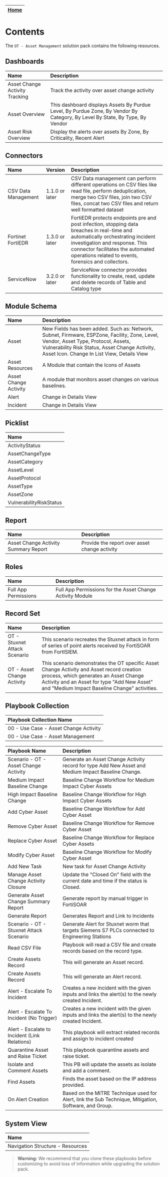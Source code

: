 | [Home](../README.md) |
|--------------------------------------------|

# Contents

The `OT - Asset Management` solution pack contains the following resources.

## Dashboards

|**Name**|**Description**|
| :- | :- |
|  Asset Change Activity Tracking  |  Track the activity over asset change activity |
| Asset Overview | This dashboard displays Assets By Purdue Level, By Purdue Zone, By Vendor By Category, By Level By State, By Type, By Vendor  |
| Asset Risk Overview | Display the alerts over assets By Zone, By Criticality, Recent Alert |

## Connectors

|**Name**| **Version** | **Description**|
| :- | :- | :- |
| CSV Data Management | 1.1.0 or later | CSV Data management can perform different operations on CSV files like read file, perform deduplication, merge two CSV files, join two CSV files, concat two CSV files and return well formatted dataset |
| Fortinet FortiEDR | 1.3.0 or later | FortiEDR protects endpoints pre and post infection, stopping data breaches in real-time and automatically orchestrating incident investigation and response. This connector facilitates the automated operations related to events, forensics and collectors. |
| ServiceNow | 3.2.0 or later | ServiceNow connector provides functionality to create, read, update and delete records of Table and Catalog type |

## Module Schema

|**Name**|**Description**|
| :- | :- |
| Asset | New Fields has been added. Such as: Network, Subnet, Firmware, ESPZone, Facility, Zone, Level, Vendor, Asset Type, Protocol, Assets, Vulnerability Risk Status, Asset Change Activity, Asset Icon. Change In List View, Details View |
| Asset Resources | A Module that contain the Icons of Assets |
| Asset Change Activity | A module that monitors asset changes on various baselines. |
| Alert | Change in Details View |
| Incident | Change in Details View |

## Picklist
|**Name**|
| :- |
| ActivityStatus |
| AssetChangeType |
| AssetCategory |
| AssetLevel |
| AssetProtocol |
| AssetType |
| AssetZone |
| VulnerabilityRiskStatus |

## Report
|**Name**|**Description**|
| :- | :- |
| Asset Change Activity Summary Report | Provide the report over asset change activity |


## Roles

|**Name**|**Description**|
| :- | :- |
|  Full App Permissions  |  Full App Permissions for the Asset Change Activity Module  |

## Record Set

|**Name**|**Description**|
| :- | :- |
|  OT - Stuxnet Attack Scenario  |  This scenario recreates the Stuxnet attack in form of series of point alerts received by FortiSOAR from FortISIEM. |
| OT - Asset Change Activity | This scenario demonstrates the OT specific Asset Change Activity and Asset record creation process, which generates an Asset Change Activity and an Asset for type "Add New Asset" and "Medium Impact Baseline Change" activities. |

## Playbook Collection

|Playbook Collection Name |
| :- | 
| 00 - Use Case - Asset Change Activity |
| 00 - Use Case - Asset Management |

|**Playbook Name**|**Description**|
| :- | :- |
| Scenario - OT - Asset Change Activity | Generate an Asset Change Activity record for type Add New Asset and Medium Impact Baseline Change. |
| Medium Impact Baseline Change | Baseline Change Workflow for Medium Impact Cyber Assets |
| High Impact Baseline Change | Baseline Change Workflow for High Impact Cyber Assets |
| Add Cyber Asset | Baseline Change Workflow for Add Cyber Asset |
| Remove Cyber Asset | Baseline Change Workflow for Remove Cyber Asset |
| Replace Cyber Asset | Baseline Change Workflow for Replace Cyber Assets |
| Modify Cyber Asset | Baseline Change Workflow for Modify Cyber Asset |
| Add New Task | New task for Asset Change Activity |
| Manage Asset Change Activity Closure | Update the "Closed On" field with the current date and time if the status is Closed. |
| Generate Asset Change Summary Report | Generate report by manual trigger in FortiSOAR |
| Generate Report | Generates Report and Link to Incidents |
| Scenario - OT - Stuxnet Attack Scenario | Generate Alert for Stuxnet worm that targets Siemens S7 PLCs connected to Engineering Stations |
| Read CSV File | Playbook will read a CSV file and create records based on the record type. |
| Create Assets Record | This will generate an Asset record. |
| Create Assets Record | This will generate an Alert record. |
| Alert - Escalate To Incident | Creates a new incident with the given inputs and links the alert(s) to the newly created Incident. |
| Alert - Escalate To Incident (No Trigger) | Creates a new incident with the given inputs and links the alert(s) to the newly created Incident. |
| Alert - Escalate to Incident (Link Relations) | This playbook will extract related records and assign to incident created |
| Quarantine Asset and Raise Ticket | This playbook quarantine assets and raise ticket. |
| Isolate and Comment Assets | This PB will update the assets as isolate and add a comment. |
| Find Assets | Finds the asset based on the IP address provided. |
| On Alert Creation | Based on the MITRE Technique used for Alert, link the Sub Technique, Mitigation, Software, and Group. |



## System View
|**Name**|
| :- |
| Navigation Structure - Resources |


>**Warning:** We recommend that you clone these playbooks before customizing to avoid loss of information while upgrading the solution pack.
